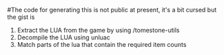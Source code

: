 #The code for generating this is not public at present, it's a bit cursed but the gist is

1. Extract the LUA from the game by using /tomestone-utils
2. Decompile the LUA using unluac
3. Match parts of the lua that contain the required item counts
